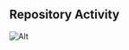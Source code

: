 ## Repository Activity
![Alt](https://repobeats.axiom.co/api/embed/1098fbc94aa4bc077fcce0f4446a6a5a4db40d11.svg "Repobeats analytics image")
